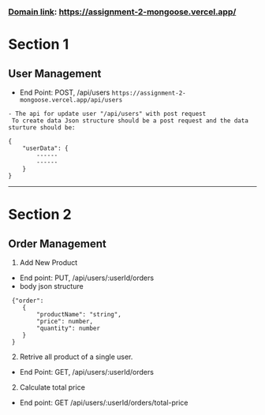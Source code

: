
### [Domain link]( https://assignment-2-mongoose.vercel.app/): https://assignment-2-mongoose.vercel.app/

# Section 1 
## User Management 
- End Point: POST,  /api/users 
```https://assignment-2-mongoose.vercel.app/api/users```


```
- The api for update user "/api/users" with post request
 To create data Json structure should be a post request and the data sturture should be:

{
    "userData": {
        ------
        ------
    }
}
```



------------------------------

# Section 2 
## Order Management
 1. Add New Product 

- End point: PUT, /api/users/:userId/orders
- body json structure 
```
 {"order": 
    {
        "productName": "string",
        "price": number,
        "quantity": number
    }           
 }
```

2. Retrive all product of a single user. 
- End Point: GET, /api/users/:userId/orders 

2. Calculate total price 
- End point: GET /api/users/:userId/orders/total-price
